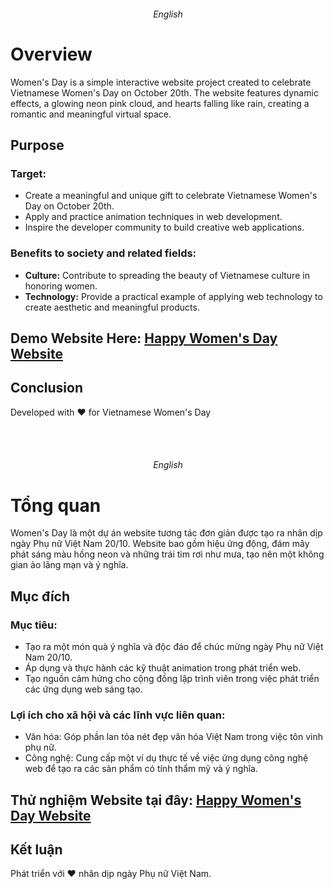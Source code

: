 <h6 align="center">English</h6>

# Overview
Women's Day is a simple interactive website project created to celebrate Vietnamese Women's Day on October 20th. The website features dynamic effects, a glowing neon pink cloud, and hearts falling like rain, creating a romantic and meaningful virtual space.

## Purpose
### Target:
- Create a meaningful and unique gift to celebrate Vietnamese Women's Day on October 20th.
- Apply and practice animation techniques in web development.
- Inspire the developer community to build creative web applications.

### Benefits to society and related fields:
- **Culture:** Contribute to spreading the beauty of Vietnamese culture in honoring women.  
- **Technology:** Provide a practical example of applying web technology to create aesthetic and meaningful products.

## Demo Website Here: [Happy Women's Day Website](https://womenday-cthawngs.netlify.app/)

## Conclusion
Developed with ❤️ for Vietnamese Women's Day
<br><br>

&nbsp;
<h6 align="center">English</h6>

# Tổng quan
Women's Day là một dự án website tương tác đơn giản được tạo ra nhân dịp ngày Phụ nữ Việt Nam 20/10. Website bao gồm hiệu ứng động, đám mây phát sáng màu hồng neon và những trái tim rơi như mưa, tạo nên một không gian ảo lãng mạn và ý nghĩa.

## Mục đích
### Mục tiêu:
- Tạo ra một món quà ý nghĩa và độc đáo để chúc mừng ngày Phụ nữ Việt Nam 20/10.
- Áp dụng và thực hành các kỹ thuật animation trong phát triển web.
- Tạo nguồn cảm hứng cho cộng đồng lập trình viên trong việc phát triển các ứng dụng web sáng tạo.

### Lợi ích cho xã hội và các lĩnh vực liên quan:
- Văn hóa: Góp phần lan tỏa nét đẹp văn hóa Việt Nam trong việc tôn vinh phụ nữ.
- Công nghệ: Cung cấp một ví dụ thực tế về việc ứng dụng công nghệ web để tạo ra các sản phẩm có tính thẩm mỹ và ý nghĩa.

## Thử nghiệm Website tại đây: [Happy Women's Day Website](https://womenday-cthawngs.netlify.app/)

## Kết luận
Phát triển với ❤️ nhân dịp ngày Phụ nữ Việt Nam.
